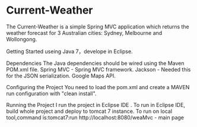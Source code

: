 # Current-Weather
The Current-Weather is a simple Spring MVC application which returns the weather forecast for 3 Australian cities: 
Sydney, Melbourne and Wollongong.

Getting Started
useing Java 7，develope in Eclipse.

Dependencies
The Java dependencies should be wired using the Maven POM.xml file.
Spring MVC - Spring MVC framework.
Jackson - Needed this for the JSON serialization.
Google Maps API.

Configuring the Project
You need to load the pom.xml and create a MAVEN run configuration with "clean install".

Running the Project
I run the project in Eclipse IDE .
To run in Eclipse IDE, build whole project and deploy to tomcat 7 instance.
To run on local tool,command is:tomcat7:run
http://localhost:8080/weaMvc  - main page 

